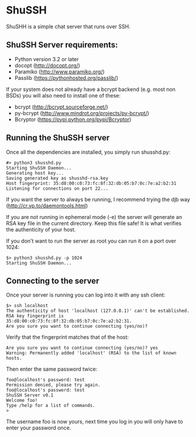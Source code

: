 ShuSSH
======
ShuSHH is a simple chat server that runs over SSH.

## ShuSSH Server requirements:
 - Python version 3.2 or later
 - docopt (http://docopt.org/)
 - Paramiko (http://www.paramiko.org/)
 - Passlib (https://pythonhosted.org/passlib/)

If your system does not already have a bcrypt backend (e.g. most non BSDs)
you will also need to install one of these:
 - bcrypt (http://bcrypt.sourceforge.net/)
 - py-bcrypt (http://www.mindrot.org/projects/py-bcrypt/)
 - Bcryptor (https://pypi.python.org/pypi/Bcryptor)

## Running the ShuSSH server
Once all the dependencies are installed, you simply run shusshd.py:

    #> python3 shusshd.py 
    Starting ShuSSH Daemon...
    Generating host key...
    Saving generated key as shusshd-rsa.key
    Host fingerprint: 35:d8:00:c0:73:fc:8f:32:db:05:b7:0c:7e:a2:b2:31
    Listening for connections on port 22...

If you want the server to always be running, I recommend trying the djb
way (http://cr.yp.to/daemontools.html)

If you are not running in ephemeral mode (-e) the server will generate an
RSA key file in the current directory. Keep this file safe! It is what
verifies the authenticity of your host.

If you don't want to run the server as root you can run it on a port over 1024:

    $> python3 shusshd.py -p 1024
    Starting ShuSSH Daemon...

## Connecting to the server
Once your server is running you can log into it with any ssh client:

    $> ssh localhost
    The authenticity of host 'localhost (127.0.0.1)' can't be established.
    RSA key fingerprint is 35:d8:00:c0:73:fc:8f:32:db:05:b7:0c:7e:a2:b2:31.
    Are you sure you want to continue connecting (yes/no)?

Verify that the fingerprint matches that of the host:

    Are you sure you want to continue connecting (yes/no)? yes
    Warning: Permanently added 'localhost' (RSA) to the list of known hosts.

Then enter the same password twice:

    foo@localhost's password: test
    Permission denied, please try again.
    foo@localhost's password: test
    ShuSSH Server v0.1
    Welcome foo!
    Type /help for a list of commands.
    > 

The username foo is now yours, next time you log in you will only have to
enter your password once.



